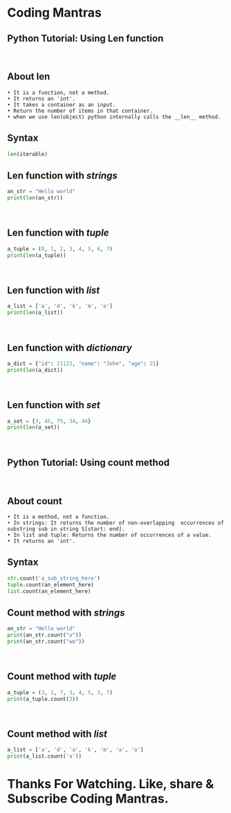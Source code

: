 # Coding Mantras

## Python Tutorial: Using Len function

<br>

## About len
    • It is a function, not a method.
    • It returns an 'int'.
    • It takes a container as an input.
    • Return the number of items in that container.
    • when we use len(object) python internally calls the __len__ method.

## Syntax
```python
len(iterable)
```

## Len function with *strings*
```python
an_str = "Hello world"
print(len(an_str))
```

<br>


## Len function with *tuple*
```python
a_tuple = (0, 1, 2, 3, 4, 5, 6, 7)
print(len(a_tuple))
```

<br>


## Len function with *list*
```python
a_list = ['a', 'd', 'k', 'm', 'o']
print(len(a_list))
```

<br>


## Len function with *dictionary*
```python
a_dict = {"id": 21123, "name": "John", "age": 21}
print(len(a_dict))
```

<br>


## Len function with *set*
```python
a_set = {3, 45, 75, 34, 44}
print(len(a_set))
```

<br>


## Python Tutorial: Using count method

<br>

## About count
    • It is a method, not a function.
    • In strings: It returns the number of non-overlapping  occurrences of substring sub in string S[start: end].
    • In list and tuple: Returns the number of occurrences of a value.
    • It returns an 'int'.

## Syntax
```python
str.count('a_sub_string_here')
tuple.count(an_element_here)
list.count(an_element_here)
```

## Count method with *strings*
```python
an_str = "Hello world"
print(an_str.count("o"))
print(an_str.count("wo"))
```

<br>


## Count method with *tuple*
```python
a_tuple = (3, 1, 7, 3, 4, 5, 3, 7)
print(a_tuple.count(3))
```

<br>


## Count method with *list*
```python
a_list = ['a', 'd', 'a', 'k', 'm', 'a', 'o']
print(a_list.count('a'))
```


# Thanks For Watching. Like, share & Subscribe Coding Mantras.